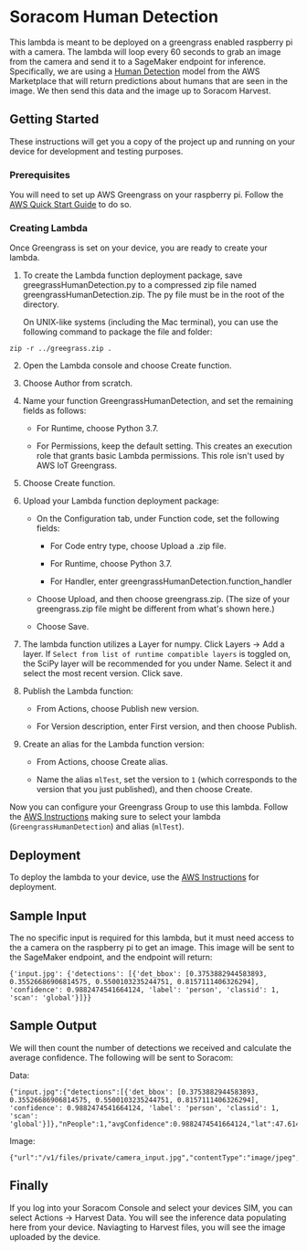 # Soracom Human Detection

This lambda is meant to be deployed on a greengrass enabled raspberry pi with a camera. The lambda will loop every 60 seconds to grab an image from the camera and send it to a SageMaker endpoint for inference. Specifically, we are using a [Human Detection](https://aws.amazon.com/marketplace/pp/prodview-3dr4kos6pq5cq) model from the AWS Marketplace that will return predictions about humans that are seen in the image. We then send this data and the image up to Soracom Harvest. 

## Getting Started

These instructions will get you a copy of the project up and running on your device for development and testing purposes. 

### Prerequisites

You will need to set up AWS Greengrass on your raspberry pi. Follow the [AWS Quick Start Guide](https://docs.aws.amazon.com/greengrass/latest/developerguide/quick-start.html) to do so. 

### Creating Lambda

Once Greengrass is set on your device, you are ready to create your lambda.

1. To create the Lambda function deployment package, save greegrassHumanDetection.py to a compressed zip file named greengrassHumanDetection.zip. The py file must be in the root of the directory.

    On UNIX-like systems (including the Mac terminal), you can use the following command to package the file and folder:

```
zip -r ../greegrass.zip .
```

2. Open the Lambda console and choose Create function.

3. Choose Author from scratch.

4. Name your function GreengrassHumanDetection, and set the remaining fields as follows:

    * For Runtime, choose Python 3.7.

    * For Permissions, keep the default setting. This creates an execution role that grants basic Lambda permissions. This role isn't used by AWS IoT Greengrass.

5. Choose Create function.

6. Upload your Lambda function deployment package:

    * On the Configuration tab, under Function code, set the following fields:

        * For Code entry type, choose Upload a .zip file.

        * For Runtime, choose Python 3.7.

        * For Handler, enter greengrassHumanDetection.function_handler

    * Choose Upload, and then choose greengrass.zip. (The size of your greengrass.zip file might be different from what's shown here.)

    * Choose Save.

7. The lambda function utilizes a Layer for numpy. Click Layers -> Add a layer. If `Select from list of runtime compatible layers` is toggled on, the SciPy layer will be recommended for you under Name. Select it and select the most recent version. Click save. 

8. Publish the Lambda function:

    * From Actions, choose Publish new version.

    * For Version description, enter First version, and then choose Publish.

9. Create an alias for the Lambda function version:

    * From Actions, choose Create alias.

    * Name the alias `mlTest`, set the version to `1` (which corresponds to the version that you just published), and then choose Create.

Now you can configure your Greengrass Group to use this lambda. Follow the [AWS Instructions](https://docs.aws.amazon.com/greengrass/latest/developerguide/config-lambda.html) making sure to select your lambda (`GreengrassHumanDetection`) and alias (`mlTest`). 

## Deployment

To deploy the lambda to your device, use the [AWS Instructions](https://docs.aws.amazon.com/greengrass/latest/developerguide/configs-core.html) for deployment. 

## Sample Input
The no specific input is required for this lambda, but it must need access to the a camera on the raspberry pi to get an image. This image will be sent to the SageMaker endpoint, and the endpoint will return:

```
{'input.jpg': {'detections': [{'det_bbox': [0.3753882944583893, 0.35526686906814575, 0.5500103235244751, 0.8157111406326294], 'confidence': 0.9882474541664124, 'label': 'person', 'classid': 1, 'scan': 'global'}]}}
```

## Sample Output
We will then count the number of detections we received and calculate the average confidence. The following will be sent to Soracom:

Data:
```
{"input.jpg":{"detections":[{'det_bbox': [0.3753882944583893, 0.35526686906814575, 0.5500103235244751, 0.8157111406326294], 'confidence': 0.9882474541664124, 'label': 'person', 'classid': 1, 'scan': 'global'}]},"nPeople":1,"avgConfidence":0.9882474541664124,"lat":47.6141522,"long":-122.2546382}
```

Image:
```
{"url":"/v1/files/private/camera_input.jpg","contentType":"image/jpeg","contentLength":234355,"eTag":"273bbc802110ea8518f80f3b0b91128c"}
```

## Finally

If you log into your Soracom Console and select your devices SIM, you can select Actions -> Harvest Data. You will see the inference data populating here from your device. Naviagting to Harvest files, you will see the image uploaded by the device. 
